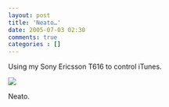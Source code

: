```yaml
---
layout: post
title: 'Neato…'
date: 2005-07-03 02:30
comments: true
categories : []
---  
```


Using my Sony Ericsson T616 to control iTunes.

<img src="/images/itunes-phone.jpg"/>

Neato.

